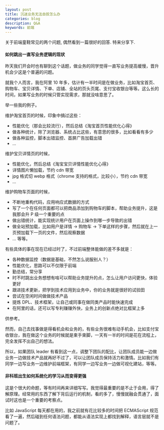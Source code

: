 ```yaml
---
layout: post
title: 沉迷业务无法自拔怎么办
categories: blog
description: Q&A
keywords: 前端
---
```


关于前端童鞋常见的两个问题, 偶然看到一篇很好的回答. 特来分享下.

#### 如何跳出一直写业务逻辑的现状
昨天我们开会时也有聊到这个话题，做业务的同学觉得一直写业务提高缓慢，晋升机会少这是个普遍的问题。

就我个人而言，我在阿里 10 年多，估计有一半时间是在做业务，比如淘宝首页、购物车、宝贝详情、下单、店铺、全站的页头页尾、支付宝收银台等等。这么长的时间，如果写业务的时候只管实现需求，那就没啥意思了。

举一些我的例子。

维护淘宝首页的时候，印象中搞过这些：

- 性能优化（那会比较流行），然后总结《淘宝首页性能优化心得》
- 做各种统计，除了浏览器、系统占比这些，有意思的很多，比如看看有多少
- 做各种监控，脚本出错监控、首屏广告加载出错
- ...

维护宝贝详情页的时候，

- 性能优化，然后总结《淘宝宝贝详情性能优化心得》
- 详情图片懒加载，节约 cdn 带宽
- jpg 格式切 webp 格式（chrome 支持的格式，比较小），节约 cdn 带宽
- ...

维护购物车页面的时候，

- 不断地重构代码，应用响应式数据的方式
- 写了一个在任何页面都可以把商品添加到购物车的脚本，帮助业务提升，这是我那会升 P 级一个重要的点
- 做出错统计，能实现统计用户在页面上操作到哪一步导致的出错
- 做全站预加载，比如用户是详情 -> 购物车 -> 下单这样的步骤，然后就在上一页预加载下一页的文件，然后观察数据
- ...
等等。

有些具体的事在现在已经过时了，不过前端整体能做的差不多就是：

- 各种数据监控（数据是基础，不然怎么说服别人？）
- 性能优化，思路可以不仅限于前端
- 勤总结，常分享
- 时不时跳出业务想想有啥可以帮助业务提升的点，怎么让用户访问更快，体验更好
- 跟进技术更新，把学到技术应用到业务中，你的业务就是很好的试验田
- 尝试在空闲时间做做技术产品
- 提炼 DPL、技术框架，让自己或同事在做同类产品时能快速完成
- 在阿里的话，还可以写专利赚赚外快，业务上的创新点绝对比框架上多

供参考。

然而，自己去找事做是得看机会和业务的，有些业务很难有动手机会，比如支付宝收银台，我在做这个业务的时候就是束手束脚，一天有一半的时间是花在流程上，完全发挥不出自己的想法。

所以，如果团队 leader 有看到这一点，调整下团队的配比，让团队成员能一边做业务一边做技术产品就再好不过了，可以让团队成员保持活力和激情。比如我们有同学一边写业务一边维护前端框架，有同学一边写业务一边做可视化建站，等等。

#### 非科班出生如何系统化的学习从而变得更强
这是个很大的命题，等有时间再来详细写写。我觉得最重要的是不止于会用，得了解原理。经常用的东西了解下背后运行的机制，看的多了，慢慢就融会贯通了，面试时这也是一个重要的考察点。

比如 JavaScript 每天都在用的，我之前就有花比较多的时间把 ECMAScript 规范看了一遍，然后碰到任何语法问题，都能从语法实现上都找到解释，语言层就不是问题了。
